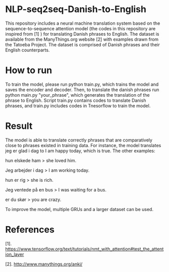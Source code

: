 # NLP-seq2seq-Danish-to-English
This repository includes a neural machine translation system based on the sequence-to-sequence attention model (the codes in this repository are inspired from [1] ) for translating Danish phrases to English. 
The dataset is available from the ManyThings.org website [2] with examples drawn from the Tatoeba Project. 
The dataset is comprised of Danish phrases and their English counterparts. 
# How to run 
To train the model, please run python train.py, which trains the model and saves the encoder and decoder. 
Then, to translate the danish phrases run python main.py "your_phrase", which generates the translation of the phrase to English. 
Script train.py contains codes to translate Danish phrases, and train.py includes codes in Tnesorflow to train the model. 
# Result
The model is able to translate correctly phrases that are comparatively close to phrases existed in training data. 
For instance, the model translates jeg er glad i dag to I am happy today, which is true. The other examples: 

hun elskede ham > she loved him.

Jeg arbejder i dag > I am working today.

hun er rig > she is rich.

Jeg ventede på en bus > I was waiting for a bus. 

er du skør > you are crazy. 

To improve the model, multiple GRUs and a larger dataset can be used.  
# References
[1]. https://www.tensorflow.org/text/tutorials/nmt_with_attention#test_the_attention_layer

[2]. http://www.manythings.org/anki/
